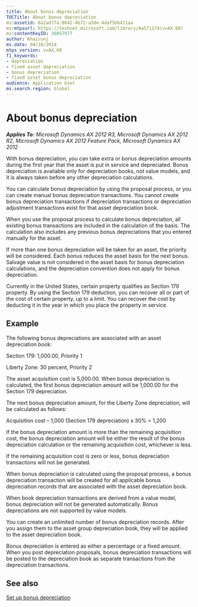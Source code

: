 ```yaml
---
title: About bonus depreciation
TOCTitle: About bonus depreciation
ms:assetid: 6a2ad77a-0642-4b72-a3de-4daf5bb411aa
ms:mtpsurl: https://technet.microsoft.com/library/Aa571174(v=AX.60)
ms:contentKeyID: 36057977
author: Khairunj
ms.date: 04/18/2014
mtps_version: v=AX.60
f1_keywords:
- depreciation
- fixed asset depreciation
- bonus depreciation
- fixed asset bonus depreciation
audience: Application User
ms.search.region: Global
---
```


# About bonus depreciation 


_**Applies To:** Microsoft Dynamics AX 2012 R3, Microsoft Dynamics AX 2012 R2, Microsoft Dynamics AX 2012 Feature Pack, Microsoft Dynamics AX 2012_

With bonus depreciation, you can take extra or bonus depreciation amounts during the first year that the asset is put in service and depreciated. Bonus depreciation is available only for depreciation books, not value models, and it is always taken before any other depreciation calculations.

You can calculate bonus depreciation by using the proposal process, or you can create manual bonus depreciation transactions. You cannot create bonus depreciation transactions if depreciation transactions or depreciation adjustment transactions exist for that asset depreciation book.

When you use the proposal process to calculate bonus depreciation, all existing bonus transactions are included in the calculation of the basis. The calculation also includes any previous bonus depreciations that you entered manually for the asset.

If more than one bonus depreciation will be taken for an asset, the priority will be considered. Each bonus reduces the asset basis for the next bonus. Salvage value is not considered in the asset basis for bonus depreciation calculations, and the depreciation convention does not apply for bonus depreciation.

Currently in the United States, certain property qualifies as Section 179 property. By using the Section 179 deduction, you can recover all or part of the cost of certain property, up to a limit. You can recover the cost by deducting it in the year in which you place the property in service.

## Example

The following bonus depreciations are associated with an asset depreciation book:

Section 179: 1,000.00, Priority 1

Liberty Zone: 30 percent, Priority 2

The asset acquisition cost is 5,000.00. When bonus depreciation is calculated, the first bonus depreciation amount will be 1,000.00 for the Section 179 depreciation.

The next bonus depreciation amount, for the Liberty Zone depreciation, will be calculated as follows:

Acquisition cost – 1,000 (Section 179 depreciation) x 30% = 1,200

If the bonus depreciation amount is more than the remaining acquisition cost, the bonus depreciation amount will be either the result of the bonus depreciation calculation or the remaining acquisition cost, whichever is less.

If the remaining acquisition cost is zero or less, bonus depreciation transactions will not be generated.

When bonus depreciation is calculated using the proposal process, a bonus depreciation transaction will be created for all applicable bonus depreciation records that are associated with the asset depreciation book.

When book depreciation transactions are derived from a value model, bonus depreciation will not be generated automatically. Bonus depreciations are not supported by value models.

You can create an unlimited number of bonus depreciation records. After you assign them to the asset group depreciation book, they will be applied to the asset depreciation book.

Bonus depreciation is entered as either a percentage or a fixed amount. When you post depreciation proposals, bonus depreciation transactions will be posted to the depreciation book as separate transactions from the depreciation transactions.

## See also

[Set up bonus depreciation](set-up-bonus-depreciation.md)

  


